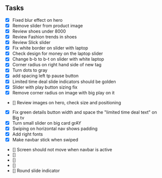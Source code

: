 ## Tasks

- [x] Fixed blur effect on hero
- [x] Remove slider from product image
- [x] Review shoes under 8000
- [x] Review Fashion trends in shoes
- [x] Review Slick slider
- [x] Fix white border on slider with laptop
- [x] Check design for money on the laptop slider
- [x] Change b-b to b-t on slider with white laptop
- [x] Corner radius on right hand side of new tag
- [x] Turn dots to gray
- [x] add spacing left tp pause button
- [x] Limited time deal slide indicators should be golden
- [x] Slider with play button sizing fix
- [x] Remove corner radius on image with big play on it
- [] Review images on hero, check size and positioning
- [x] Fix green details button width and space the "limited time deal text" on Big tv
- [x] Turn small slider on big card grAY
- [x] Swiping on horizontal nav shows padding
- [x] Add right fonts
- [x] Make navbar stick when swiped
- [] Screen should not move when navbar is active
- []
- []
- []
- [] Round slide indicator
